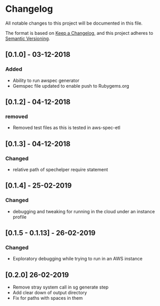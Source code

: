 # Changelog
All notable changes to this project will be documented in this file.

The format is based on [Keep a Changelog](https://keepachangelog.com/en/1.0.0/),
and this project adheres to [Semantic Versioning](https://semver.org/spec/v2.0.0.html).


## [0.1.0] - 03-12-2018
### Added
- Ability to run awspec generator
- Gemspec file updated to enable push to Rubygems.org

## [0.1.2] - 04-12-2018
### removed
- Removed test files as this is tested in aws-spec-etl

## [0.1.3] - 04-12-2018
### Changed 
- relative path of spechelper require statement

## [0.1.4] - 25-02-2019
### Changed
- debugging and tweaking for running in the cloud under an instance profile

## [0.1.5 - 0.1.13] - 26-02-2019
### Changed
- Exploratory debugging while trying to run in an AWS instance

## [0.2.0] 26-02-2019
- Remove stray system call in sg generate step
- Add clear down of output directory
- Fix for paths with spaces in them